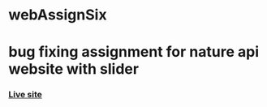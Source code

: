 # webAssignSix
# bug fixing assignment for nature api website with slider
### [Live site](https://asrezoun.github.io/webAssignSix/)